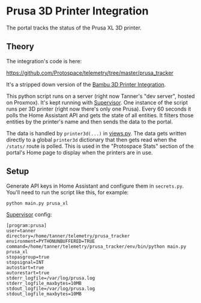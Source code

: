 # Prusa 3D Printer Integration

The portal tracks the status of the Prusa XL 3D printer.

## Theory

The integration's code is here:

https://github.com/Protospace/telemetry/tree/master/prusa_tracker

It's a stripped down version of the [Bambu 3D Printer Integration](Bambu%203D%20Printer%20Integration.md).

This python script runs on a server (right now Tanner's "dev server", hosted on Proxmox). It's kept running with [Supervisor](Supervisor.md). One instance of the script runs per 3D printer (right now there's only one Prusa). Every 60 seconds it polls the Home Assistant API and gets the state of all entities. It filters those entities by the printer's name and then sends the data to the portal.

The data is handled by `printer3d(...)` in  [views.py](https://github.com/Protospace/spaceport/blob/master/apiserver/apiserver/api/views.py). The data gets written directly to a global `printer3d` dictionary that then gets read when the `/stats/` route is polled. This is used in the "Protospace Stats" section of the portal's Home page to display when the printers are in use.

## Setup

Generate API keys in Home Assistant and configure them in `secrets.py`. You'll need to run the script like this, for example:

```
python main.py prusa_xl
```

[Supervisor](Supervisor.md) config:

```
[program:prusa]
user=tanner
directory=/home/tanner/telemetry/prusa_tracker
environment=PYTHONUNBUFFERED=TRUE
command=/home/tanner/telemetry/prusa_tracker/env/bin/python main.py prusa_xl
stopasgroup=true
stopsignal=INT
autostart=true
autorestart=true
stderr_logfile=/var/log/prusa.log
stderr_logfile_maxbytes=10MB
stdout_logfile=/var/log/prusa.log
stdout_logfile_maxbytes=10MB
```